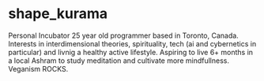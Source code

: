 # shape_kurama
Personal Incubator
25 year old programmer based in Toronto, Canada. Interests in interdimensional theories, spirituality, tech (ai and cybernetics in particular) and livnig a healthy active lifestyle.
Aspiring to live 6+ months in a local Ashram to study meditation and cultivate more mindfullness. 
Veganism ROCKS.

